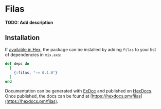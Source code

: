 # Filas

**TODO: Add description**

## Installation

If [available in Hex](https://hex.pm/docs/publish), the package can be installed
by adding `filas` to your list of dependencies in `mix.exs`:

```elixir
def deps do
  [
    {:filas, "~> 0.1.0"}
  ]
end
```

Documentation can be generated with [ExDoc](https://github.com/elixir-lang/ex_doc)
and published on [HexDocs](https://hexdocs.pm). Once published, the docs can
be found at [https://hexdocs.pm/filas](https://hexdocs.pm/filas).

